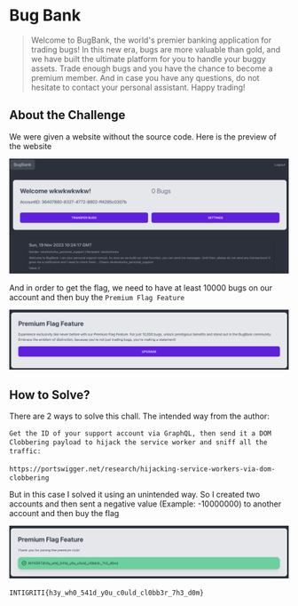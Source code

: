 # Bug Bank
> Welcome to BugBank, the world's premier banking application for trading bugs! In this new era, bugs are more valuable than gold, and we have built the ultimate platform for you to handle your buggy assets. Trade enough bugs and you have the chance to become a premium member. And in case you have any questions, do not hesitate to contact your personal assistant. Happy trading!

## About the Challenge
We were given a website without the source code. Here is the preview of the website

![preview 1](images/preview.png)

And in order to get the flag, we need to have at least 10000 bugs on our account and then buy the `Premium Flag Feature`

![preview 2](images/preview2.png)

## How to Solve?
There are 2 ways to solve this chall. The intended way from the author:
```
Get the ID of your support account via GraphQL, then send it a DOM Clobbering payload to hijack the service worker and sniff all the traffic:

https://portswigger.net/research/hijacking-service-workers-via-dom-clobbering
```

But in this case I solved it using an unintended way. So I created two accounts and then sent a negative value (Example: -10000000) to another account and then buy the flag

![flag](images/flag.png)

```
INTIGRITI{h3y_wh0_541d_y0u_c0uld_cl0bb3r_7h3_d0m}
```